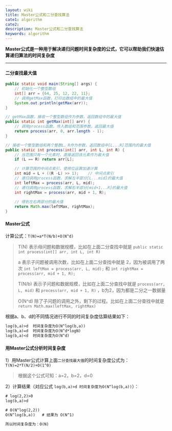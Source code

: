 ```yaml
---
layout: wiki
title: Master公式和二分查找算法
cate1: algorithm
cate2: 
description: Master公式和二分查找算法
keywords: algorithm
---
```




**Master公式是一种用于解决递归问题时间复杂度的公式，它可以帮助我们快速估算递归算法的时间复杂度**

------



#### 二分查找最大值

```java
public static void main(String[] args) {  
    // 初始化一个整型数组  
    int[] arr = {64, 25, 12, 22, 11};  
    // 调用getMax函数，打印出数组中的最大值  
    System.out.println(getMax(arr));  
}  

// getMax函数，接收一个整型数组作为参数，返回数组中的最大值  
public static int getMax(int[] arr) {  
    // 调用process函数，传入数组和范围参数，返回最大值  
    return process(arr, 0, arr.length - 1);  
}  

// 接收一个整型数组和两个整数L、R作为参数，返回数组中[L...R]范围内的最大值  
public static int process(int[] arr, int L, int R) {  
    // 当范围只有一个元素时，直接返回该元素作为最大值
    if (L == R) return arr[L];  

    // 计算范围的中间点索引，使用位运算加速计算
    int mid = L + ((R -L) >> 1);    // 中间点索引
    // 递归调用process函数，求解左半部分[L...mid]的最大值
    int leftMax = process(arr, L, mid);  
    // 递归调用process函数，求解右半部分[mid+1...R]的最大值  
    int rightMax = process(arr, mid + 1, R); 
    
    // 得到左右两部分的最大值
    return Math.max(leftMax, rightMax);  
}
```



#### Master公式

计算公式：`T(N)=a*T(N/b)+O(N^d)`

> T(N) 表示母问题和数据规模，比如在上面二分查找中就是 `public static int process(int[] arr, int L, int R)`
>
> a 表示子问题被调用次数，比如在上面二分查找中就是 2，因为被调用了两次 `int leftMax = process(arr, L, mid);`  和 `int rightMax = process(arr, mid + 1, R);`
>
> T(N/b) 表示子问题和数据规模，比如在上面二分查找中就是 `process(arr, L, mid)` 和 `process(arr, mid + 1, R)` ，b为2，因为都是二分之一数据量
>
> O(N^d) 除了子问题的调用之外，剩下的过程。比如在上面二分查找中就是 `return Math.max(leftMax, rightMax)`



根据a、b、d的不同情况进行不同的时间复杂度估算结果如下：

```tex
log(b,a)>d	时间复杂度为O(N^log(b,a))
log(b,a)=d	时间复杂度为O(N^d*logN)
log(b,a)<d	时间复杂度为O(N^d)
```



#### 用Master公式分析时间复杂度

1）用Master公式计算上面`二分查找最大值`的时间复杂度公式为：`T(N)=2*T(N/2)+O(1^0)`

> 根据这个公式可知：a=2，b=2，d=0



2）计算结果（对应公式 `log(b,a)>d	时间复杂度为O(N^log(b,a))`）：

```tex
# log(2,2)>0
log(b,a)>d

# O(N^log(2,2))
O(N^log(b,a))	# 结果为 O(N^1)

所以时间复杂度为：O(N)
```


